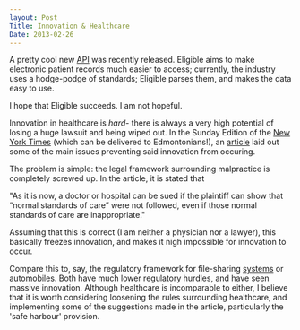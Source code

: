 ```yaml
---
layout: Post
Title: Innovation & Healthcare
Date: 2013-02-26
---
```


A pretty cool new [API](https://eligibleapi.com) was recently released. Eligible aims to make electronic patient records much easier to access; currently, the industry uses a hodge-podge of standards; Eligible parses them, and makes the data easy to use. 

I hope that Eligible succeeds. I am not hopeful.

Innovation in healthcare is *hard*- there is always a very high potential of losing a huge lawsuit and being wiped out. In the Sunday Edition of the [New York Times](http://www.nytimes.com "The New York Times") (which can be delivered to Edmontonians!), an [article](http://www.nytimes.com/2013/02/24/business/overcoming-obstacles-to-better-health-care.html?_r=0 "Overcoming obstacles to better health care") laid out some of the main issues preventing said innovation from occuring. 

The problem is simple: the legal framework surrounding malpractice is completely screwed up. In the article, it is stated that

"As it is now, a doctor or hospital can be sued if the plaintiff can show that “normal standards of care” were not followed, even if those normal standards of care are inappropriate."

Assuming that this is correct (I am neither a physician nor a lawyer), this basically freezes innovation, and makes it nigh impossible for innovation to occur. 

Compare this to, say, the regulatory framework for file-sharing [systems](http://www.dropbox.com "Dropbox") or [automobiles](http://www.teslamotors.com "Tesla"). Both have much lower regulatory hurdles, and have seen massive innovation. Although healthcare is incomparable to either, I believe that it is worth considering loosening the rules surrounding healthcare, and implementing some of the suggestions made in the article, particularly the 'safe harbour' provision. 
